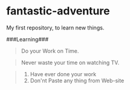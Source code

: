 # fantastic-adventure
My first repository, to learn new things.

###Learning###

> Do your Work on Time.

> Never waste your time on watching TV.

> 1. Have ever done your work
> 2. Don'nt Paste any thing from Web-site
